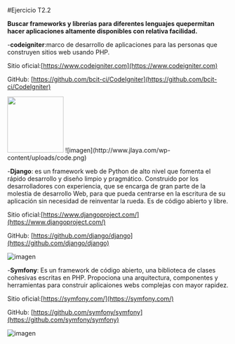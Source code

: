 #Ejercicio T2.2

**Buscar frameworks y librerías para diferentes lenguajes quepermitan hacer aplicaciones altamente disponibles con relativa facilidad.**


-**codeigniter**:marco de desarrollo de aplicaciones para las personas que construyen sitios web usando PHP.

Sitio oficial:[https://www.codeigniter.com](https://www.codeigniter.com)

GitHub: [https://github.com/bcit-ci/CodeIgniter](https://github.com/bcit-ci/CodeIgniter) 

<img src="http://www.jlaya.com/wp-content/uploads/code.png" alt="" width="128" height="128">
![imagen](http://www.jlaya.com/wp-content/uploads/code.png)

-**Django**: es un framework web de Python de alto nivel que fomenta el rápido desarrollo y diseño limpio y pragmático. Construido por los desarrolladores con experiencia, que se encarga de gran parte de la molestia de desarrollo Web, para que pueda centrarse en la escritura de su aplicación sin necesidad de reinventar la rueda. Es de código abierto y libre.

Sitio oficial:[https://www.djangoproject.com/](https://www.djangoproject.com/)

GitHub: [https://github.com/django/django](https://github.com/django/django) 

![imagen](http://html5facil.com/wp-content/uploads/2012/04/django-logo-negative.png)


-**Symfony**: Es un framework de código abierto, una biblioteca de clases cohesivas escritas en PHP. Propociona una arquitectura, componentes y herramientas para construir aplicaiones webs complejas con mayor rapidez.

Sitio oficial:[https://symfony.com/](https://symfony.com/)

GitHub: [https://github.com/symfony/symfony](https://github.com/symfony/symfony) 

![imagen](http://symfony.com/logos/symfony_black_03.png?v=4)
